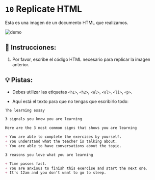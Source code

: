 # `10` Replicate HTML

Esta es una imagen de un documento HTML que realizamos. 

![demo](../../.learn/assets/10-replicate-html.png?raw=true)

## 📝 Instrucciones:

1. Por favor, escribe el código HTML necesario para replicar la imagen anterior.

## 💡 Pistas:

+ Debes utilizar las etiquetas `<h1>`, `<h2>`, `<ul>`, `<ol>`, `<li>`, `<p>`.

+ Aquí está el texto para que no tengas que escribirlo todo:

```md
The learning essay

3 signals you know you are learning

Here are the 3 most common signs that shows you are learning

+ You are able to complete the exercises by yourself.
+ You understand what the teacher is talking about.
+ You are able to have conversations about the topic.

3 reasons you love what you are learning

+ Time passes fast.
+ You are anxious to finish this exercise and start the next one.
+ It's 12am and you don't want to go to sleep.
```
